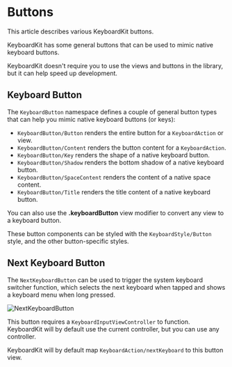 # Buttons

This article describes various KeyboardKit buttons.

KeyboardKit has some general buttons that can be used to mimic native keyboard buttons.

KeyboardKit doesn't require you to use the views and buttons in the library, but it can help speed up development.



## Keyboard Button

The ``KeyboardButton`` namespace defines a couple of general button types that can help you mimic native keyboard buttons (or keys):

- ``KeyboardButton/Button`` renders the entire button for a ``KeyboardAction`` or view.
- ``KeyboardButton/Content`` renders the button content for a ``KeyboardAction``.
- ``KeyboardButton/Key`` renders the shape of a native keyboard button.
- ``KeyboardButton/Shadow`` renders the bottom shadow of a native keyboard button.
- ``KeyboardButton/SpaceContent`` renders the content of a native space content.
- ``KeyboardButton/Title`` renders the title content of a native keyboard button.

You can also use the **.keyboardButton** view modifier to convert any view to a keyboard button.

These button components can be styled with the ``KeyboardStyle/Button`` style, and the other button-specific styles.



## Next Keyboard Button

The ``NextKeyboardButton`` can be used to trigger the system keyboard switcher function, which selects the next keyboard when tapped and shows a keyboard menu when long pressed. 

![NextKeyboardButton](nextkeyboardbutton-250.jpg)

This button requires a ``KeyboardInputViewController`` to function. KeyboardKit will by default use the current controller, but you can use any controller.

KeyboardKit will by default map ``KeyboardAction/nextKeyboard`` to this button view.
